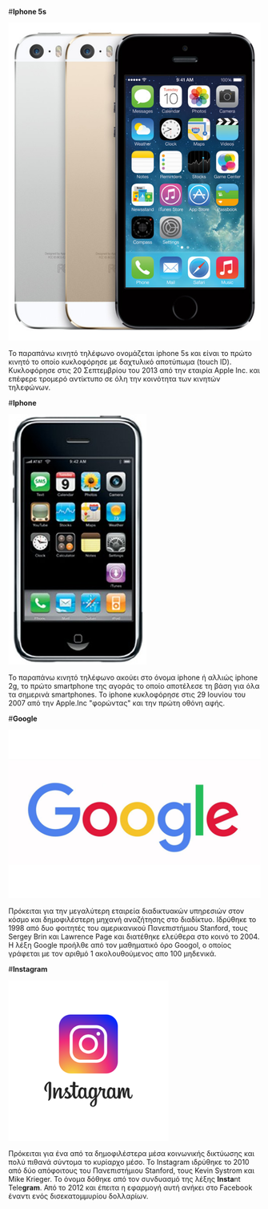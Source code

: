 #**Iphone 5s**

![ScreenShot](iPhone-5S-official-1.jpg)

Το παραπάνω κινητό τηλέφωνο ονομάζεται iphone 5s και είναι το πρώτο κινητό το οποίο κυκλοφόρησε με δαχτυλικό αποτύπωμα (touch ID). Κυκλοφόρησε στις 20 Σεπτεμβρίου του 2013 από την εταιρία Apple Inc. και επέφερε τρομερό αντίκτυπο σε όλη την κοινότητα των κινητών τηλεφώνων.

#**Iphone**

![ScreenShot](415zEu8xgBL.jpg)

Το παραπάνω κινητό τηλέφωνο ακούει στο όνομα iphone ή αλλιώς iphone 2g, το πρώτο smartphone της αγοράς το οποίο αποτέλεσε τη βάση για όλα τα σημερινά smartphones. Το iphone κυκλοφόρησε στις 29 Ιουνίου του 2007 από την Apple.Inc "φορώντας" και την πρώτη οθόνη αφής.

#**Google**

![ScreenShot](google2.0.0.jpg)

Πρόκειται για την μεγαλύτερη εταιρεία διαδικτυακών υπηρεσιών στον κόσμο και δημοφιλέστερη μηχανή αναζήτησης στο διαδίκτυο. Ιδρύθηκε το 1998 από δυο φοιτητές του αμερικανικού Πανεπιστήμιου Stanford, τους Sergey Brin και Lawrence Page και διατέθηκε ελεύθερα στο κοινό το 2004. Η λέξη Google προήλθε από τον μαθηματικό όρο Googol, ο οποίος γράφεται με τον αριθμό 1 ακολουθούμενος απο 100 μηδενικά.

#**Instagram**

![ScreenShot](instagram-logo.png)

Πρόκειται για ένα από τα δημοφιλέστερα μέσα κοινωνικής δικτύωσης και πολύ πιθανά σύντομα το κυρίαρχο μέσο. Το Instagram ιδρύθηκε το 2010 από δύο απόφοιτους του Πανεπιστήμιου Stanford, τους Kevin Systrom και Mike Krieger. Το όνομα δόθηκε από τον συνδυασμό της λέξης **Insta**nt Tele**gram**. Από το 2012 και έπειτα η εφαρμογή αυτή ανήκει στο Facebook έναντι ενός δισεκατομμυρίου δολλαρίων.
